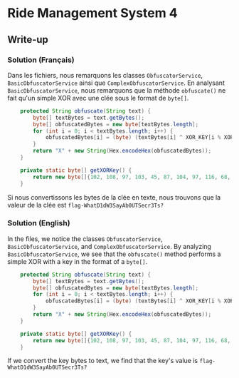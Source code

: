 # Ride Management System 4
## Write-up
### Solution (Français)
Dans les fichiers, nous remarquons les classes `ObfuscatorService`, `BasicObfuscatorService` ainsi que `ComplexObfuscatorService`. En analysant `BasicObfuscatorService`, nous remarquons que la méthode `obfuscate()` ne fait qu'un simple XOR avec une clée sous le format de `byte[]`. 

```java
    protected String obfuscate(String text) {
        byte[] textBytes = text.getBytes();
        byte[] obfuscatedBytes = new byte[textBytes.length];
        for (int i = 0; i < textBytes.length; i++) {
            obfuscatedBytes[i] = (byte) (textBytes[i] ^ XOR_KEY[i % XOR_KEY.length]);
        }
        return "X" + new String(Hex.encodeHex(obfuscatedBytes));
    }
```
```java
    private static byte[] getXORKey() {
        return new byte[]{102, 108, 97, 103, 45, 87, 104, 97, 116, 68, 49, 100, 87, 51, 83, 97, 121, 65, 98, 48, 85, 84, 83, 101, 99, 114, 51, 84, 115, 63};
    }
```
Si nous convertissons les bytes de la clée en texte, nous trouvons que la valeur de la clée est `flag-WhatD1dW3SayAb0UTSecr3Ts?`

### Solution (English)

In the files, we notice the classes `ObfuscatorService`, `BasicObfuscatorService`, and `ComplexObfuscatorService`. By analyzing `BasicObfuscatorService`, we see that the `obfuscate()` method performs a simple XOR with a key in the format of a `byte[]`.

```java
    protected String obfuscate(String text) {
        byte[] textBytes = text.getBytes();
        byte[] obfuscatedBytes = new byte[textBytes.length];
        for (int i = 0; i < textBytes.length; i++) {
            obfuscatedBytes[i] = (byte) (textBytes[i] ^ XOR_KEY[i % XOR_KEY.length]);
        }
        return "X" + new String(Hex.encodeHex(obfuscatedBytes));
    }
```
```java
    private static byte[] getXORKey() {
        return new byte[]{102, 108, 97, 103, 45, 87, 104, 97, 116, 68, 49, 100, 87, 51, 83, 97, 121, 65, 98, 48, 85, 84, 83, 101, 99, 114, 51, 84, 115, 63};
    }
```

If we convert the key bytes to text, we find that the key's value is `flag-WhatD1dW3SayAb0UTSecr3Ts?`